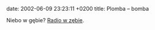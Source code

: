date: 2002-06-09 23:23:11 +0200
title: Plomba – bomba

Niebo w gębie? [Radio w zębie](http://groups.google.com/groups?selm=a28s4s%246m%241%40news.tpi.pl 'post z pl.rec.humor.najlepsze').
